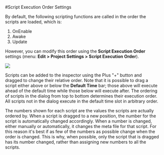 #Script Execution Order Settings

By default, the following scripting functions are called in the order the scripts are loaded, which is: 

1. OnEnable
2. Awake
3. Update

However, you can modify this order using the __Script Execution Order__ settings (menu: __Edit &gt; Project Settings &gt; Script Execution Order__).

![](../uploads/Main/ScriptExecSet.png) 

Scripts can be added to the inspector using the Plus "+" button and dragged to change their relative order. Note that it is possible to drag a script either above or below the __Default Time__ bar; those above will execute ahead of the default time while those below will execute after. The ordering of scripts in the dialog from top to bottom determines their execution order. All scripts not in the dialog execute in the default time slot in arbitrary order.

The numbers shown for each script are the values the scripts are actually ordered by. When a script is dragged to a new position, the number for the script is automatically changed accordingly. When a number is changed, either manually or automatically, it changes the meta file for that script. For this reason it's best if as few of the numbers as possible change when the order is changed. This is why, when possible, only the script that is dragged has its number changed, rather than assigning new numbers to all the scripts.
